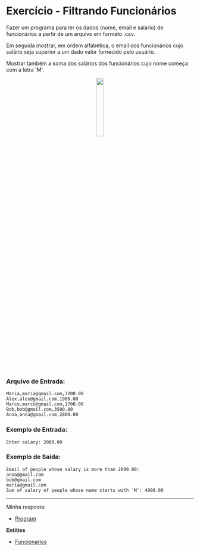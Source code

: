 # Exercício - Filtrando Funcionários

Fazer um programa para ler os dados (nome, email e salário) de funcionários a partir de um arquivo em formato .csv.

Em seguida mostrar, em ordem alfabética, o email dos funcionários cujo salário seja superior a um dado valor fornecido pelo usuário.

Mostrar também a soma dos salários dos funcionários cujo nome começa com a letra 'M'.

<p align="center">
  <img src="https://github.com/JonathanBarr0s/Udemy-CSharp/assets/132490863/048b44f0-c159-49b1-8aec-6ece1d0374d9" width= 20%>
</p>

### Arquivo de Entrada:

```
Maria,maria@gmail.com,3200.00
Alex,alex@gmail.com,1900.00
Marco,marco@gmail.com,1700.00
Bob,bob@gmail.com,3500.00
Anna,anna@gmail.com,2800.00
```

### Exemplo de Entrada:

```
Enter salary: 2000.00
```

### Exemplo de Saída:

```
Email of people whose salary is more than 2000.00:
anna@gmail.com
bob@gmail.com
maria@gmail.com
Sum of salary of people whose name starts with 'M': 4900.00
```

---

Minha resposta:

- [Program](https://github.com/JonathanBarr0s/Udemy-CSharp/blob/main/01.%20Programa%C3%A7%C3%A3o%20Orientada%20a%20Objetos/09.%20Express%C3%B5es%20Lambda%2C%20Delegates%2C%20LINQ/01.%20Filtrando%20Funcion%C3%A1rios/FiltrandoFuncionarios/FiltrandoFuncionarios/Program.cs)

**Entities**
- [Funcionarios](https://github.com/JonathanBarr0s/Udemy-CSharp/blob/main/01.%20Programa%C3%A7%C3%A3o%20Orientada%20a%20Objetos/09.%20Express%C3%B5es%20Lambda%2C%20Delegates%2C%20LINQ/01.%20Filtrando%20Funcion%C3%A1rios/FiltrandoFuncionarios/FiltrandoFuncionarios/Entities/Funcionarios.cs)